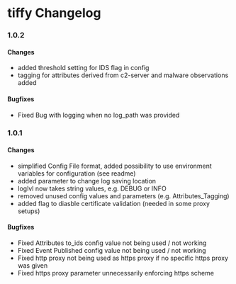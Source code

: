 # tiffy Changelog

### 1.0.2
   #### Changes
   - added threshold setting for IDS flag in config
   - tagging for attributes derived from c2-server and malware observations added
   
   #### Bugfixes
   - Fixed Bug with logging when no log_path was provided

### 1.0.1
   #### Changes
   - simplified Config File format, added possibility to use environment variables for configuration (see readme)
   - added parameter to change log saving location
   - loglvl now takes string values, e.g. DEBUG or INFO
   - removed unused config values and parameters (e.g. Attributes_Tagging)
   - added flag to diasble certificate validation (needed in some proxy setups)
   
   #### Bugfixes
   - Fixed Attributes to_ids config value not being used / not working
   - Fixed Event Published config value not being used / not working
   - Fixed http proxy not being used as https proxy if no specific https proxy was given
   - Fixed https proxy parameter unnecessarily enforcing https scheme
   
   
